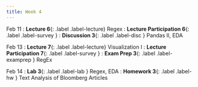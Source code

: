 ```yaml
---
title: Week 4
---
```


Feb 11
: **Lecture 6**{: .label .label-lecture} Regex
: **Lecture Participation 6**{: .label .label-survey } 
: **Discussion 3**{: .label .label-disc } Pandas II, EDA



Feb 13
: **Lecture 7**{: .label .label-lecture} Visualization I
: **Lecture Participation 7**{: .label .label-survey } 
: **Exam Prep 3**{: .label .label-examprep } RegEx


Feb 14
: **Lab 3**{: .label .label-lab } Regex, EDA
: **Homework 3**{: .label .label-hw } Text Analysis of Bloomberg Articles
